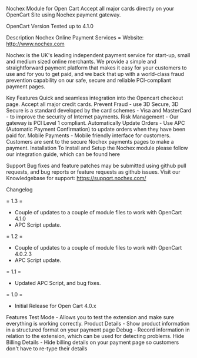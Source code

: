 Nochex Module for Open Cart
Accept all major cards directly on your OpenCart Site using Nochex payment gateway.

OpenCart Version Tested up to 4.1.0

Description
Nochex Online Payment Services = Website: http://www.nochex.com

Nochex is the UK's leading independent payment service for start-up, small and medium sized online merchants. We provide a simple and straightforward payment platform that makes it easy for your customers to use and for you to get paid, and we back that up with a world-class fraud prevention capability on our safe, secure and reliable PCI-compliant payment pages.

Key Features
Quick and seamless integration into the Opencart checkout page.
Accept all major credit cards.
Prevent Fraud - use 3D Secure, 3D Secure is a standard developed by the card schemes - Visa and MasterCard - to improve the security of Internet payments.
Risk Management - Our gateway is PCI Level 1 compliant.
Automatically Update Orders - Use APC (Automatic Payment Confirmation) to update orders when they have been paid for.
Mobile Payments - Mobile friendly interface for customers.
Customers are sent to the secure Nochex payments pages to make a payment.
Installation
To Install and Setup the Nochex module please follow our integration guide, which can be found here

Support
Bug fixes and feature patches may be submitted using github pull requests, and bug reports or feature requests as github issues. Visit our Knowledgebase for support: https://support.nochex.com/

Changelog

= 1.3 =

- Couple of updates to a couple of module files to work with OpenCart 4.1.0
- APC Script update.

= 1.2 =

- Couple of updates to a couple of module files to work with OpenCart 4.0.2.3
- APC Script update.

= 1.1 =

- Updated APC Script, and bug fixes.

= 1.0 = 

- Initial Release for Open Cart 4.0.x

Features
Test Mode - Allows you to test the extension and make sure everything is working correctly.
Product Details - Show product information in a structured format on your payment page
Debug - Record information in relation to the extension, which can be used for detecting problems.
Hide Billing Details - Hide billing details on your payment page so customers don't have to re-type their details
